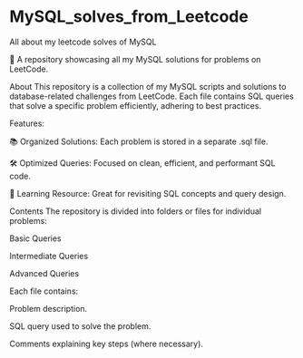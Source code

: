 # MySQL_solves_from_Leetcode
All about my leetcode solves of MySQL

🚀 A repository showcasing all my MySQL solutions for problems on LeetCode.


About
This repository is a collection of my MySQL scripts and solutions to database-related challenges from LeetCode. Each file contains SQL queries that solve a specific problem efficiently, adhering to best practices.


Features:

📚 Organized Solutions: Each problem is stored in a separate .sql file.

🛠️ Optimized Queries: Focused on clean, efficient, and performant SQL code.

🧠 Learning Resource: Great for revisiting SQL concepts and query design.

Contents
The repository is divided into folders or files for individual problems:

Basic Queries

Intermediate Queries

Advanced Queries

Each file contains:

Problem description.

SQL query used to solve the problem.

Comments explaining key steps (where necessary).
